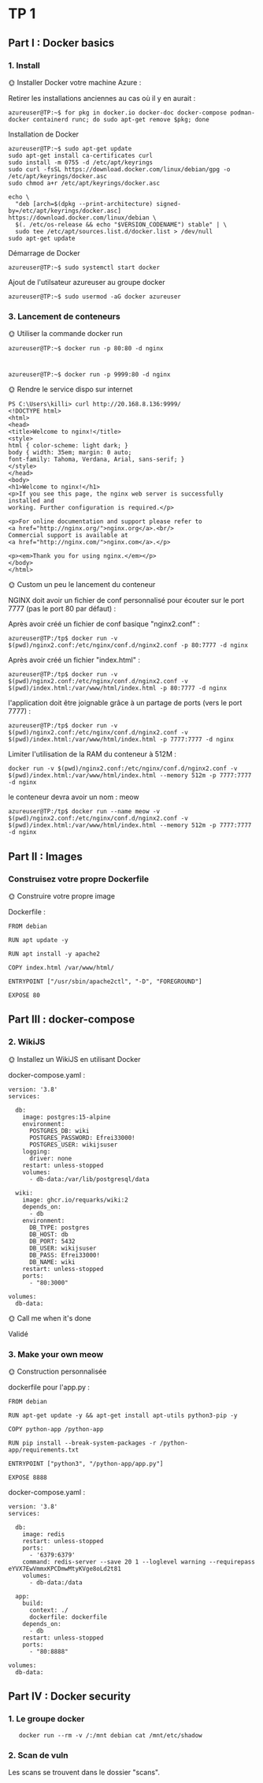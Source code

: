 # TP 1

## Part I : Docker basics

### 1. Install

🌞 Installer Docker votre machine Azure :

Retirer les installations anciennes au cas où il y en aurait :

    azureuser@TP:~$ for pkg in docker.io docker-doc docker-compose podman-docker containerd runc; do sudo apt-get remove $pkg; done

Installation de Docker

    azureuser@TP:~$ sudo apt-get update
    sudo apt-get install ca-certificates curl
    sudo install -m 0755 -d /etc/apt/keyrings
    sudo curl -fsSL https://download.docker.com/linux/debian/gpg -o /etc/apt/keyrings/docker.asc
    sudo chmod a+r /etc/apt/keyrings/docker.asc

    echo \
      "deb [arch=$(dpkg --print-architecture) signed-by=/etc/apt/keyrings/docker.asc] https://download.docker.com/linux/debian \
      $(. /etc/os-release && echo "$VERSION_CODENAME") stable" | \
      sudo tee /etc/apt/sources.list.d/docker.list > /dev/null
    sudo apt-get update

Démarrage de Docker

    azureuser@TP:~$ sudo systemctl start docker

Ajout de l'utilsateur azureuser au groupe docker

    azureuser@TP:~$ sudo usermod -aG docker azureuser

### 3. Lancement de conteneurs

🌞 Utiliser la commande docker run

    azureuser@TP:~$ docker run -p 80:80 -d nginx
#
    azureuser@TP:~$ docker run -p 9999:80 -d nginx

🌞 Rendre le service dispo sur internet

    PS C:\Users\killi> curl http://20.168.8.136:9999/
    <!DOCTYPE html>
    <html>
    <head>
    <title>Welcome to nginx!</title>
    <style>
    html { color-scheme: light dark; }
    body { width: 35em; margin: 0 auto;
    font-family: Tahoma, Verdana, Arial, sans-serif; }
    </style>
    </head>
    <body>
    <h1>Welcome to nginx!</h1>
    <p>If you see this page, the nginx web server is successfully installed and
    working. Further configuration is required.</p>

    <p>For online documentation and support please refer to
    <a href="http://nginx.org/">nginx.org</a>.<br/>
    Commercial support is available at
    <a href="http://nginx.com/">nginx.com</a>.</p>

    <p><em>Thank you for using nginx.</em></p>
    </body>
    </html>
    
🌞 Custom un peu le lancement du conteneur

NGINX doit avoir un fichier de conf personnalisé pour écouter sur le port 7777 (pas le port 80 par défaut) :

Après avoir créé un fichier de conf basique "nginx2.conf" :

    azureuser@TP:/tp$ docker run -v $(pwd)/nginx2.conf:/etc/nginx/conf.d/nginx2.conf -p 80:7777 -d nginx

Après avoir créé un fichier "index.html" :

    azureuser@TP:/tp$ docker run -v $(pwd)/nginx2.conf:/etc/nginx/conf.d/nginx2.conf -v $(pwd)/index.html:/var/www/html/index.html -p 80:7777 -d nginx

l'application doit être joignable grâce à un partage de ports (vers le port 7777) :

    azureuser@TP:/tp$ docker run -v $(pwd)/nginx2.conf:/etc/nginx/conf.d/nginx2.conf -v $(pwd)/index.html:/var/www/html/index.html -p 7777:7777 -d nginx

Limiter l'utilisation de la RAM du conteneur à 512M :

    docker run -v $(pwd)/nginx2.conf:/etc/nginx/conf.d/nginx2.conf -v $(pwd)/index.html:/var/www/html/index.html --memory 512m -p 7777:7777 -d nginx

le conteneur devra avoir un nom : meow

    azureuser@TP:/tp$ docker run --name meow -v $(pwd)/nginx2.conf:/etc/nginx/conf.d/nginx2.conf -v $(pwd)/index.html:/var/www/html/index.html --memory 512m -p 7777:7777 -d nginx

## Part II : Images

### Construisez votre propre Dockerfile

🌞 Construire votre propre image

Dockerfile : 

    FROM debian

    RUN apt update -y

    RUN apt install -y apache2

    COPY index.html /var/www/html/

    ENTRYPOINT ["/usr/sbin/apache2ctl", "-D", "FOREGROUND"]
    
    EXPOSE 80

## Part III : docker-compose

### 2. WikiJS

🌞 Installez un WikiJS en utilisant Docker

docker-compose.yaml :

    version: '3.8'
    services:

      db:
        image: postgres:15-alpine
        environment:
          POSTGRES_DB: wiki
          POSTGRES_PASSWORD: Efrei33000!
          POSTGRES_USER: wikijsuser
        logging:
          driver: none
        restart: unless-stopped
        volumes:
          - db-data:/var/lib/postgresql/data

      wiki:
        image: ghcr.io/requarks/wiki:2
        depends_on:
          - db
        environment:
          DB_TYPE: postgres
          DB_HOST: db
          DB_PORT: 5432
          DB_USER: wikijsuser
          DB_PASS: Efrei33000!
          DB_NAME: wiki
        restart: unless-stopped
        ports:
          - "80:3000"

    volumes:
      db-data:

🌞 Call me when it's done

Validé

### 3. Make your own meow

🌞 Construction personnalisée


dockerfile pour l'app.py : 

    FROM debian

    RUN apt-get update -y && apt-get install apt-utils python3-pip -y

    COPY python-app /python-app

    RUN pip install --break-system-packages -r /python-app/requirements.txt

    ENTRYPOINT ["python3", "/python-app/app.py"]

    EXPOSE 8888

docker-compose.yaml : 

    version: '3.8'
    services:

      db:
        image: redis
        restart: unless-stopped
        ports:
          - '6379:6379'
        command: redis-server --save 20 1 --loglevel warning --requirepass eYVX7EwVmmxKPCDmwMtyKVge8oLd2t81
        volumes:
          - db-data:/data

      app:
        build:
          context: ./
          dockerfile: dockerfile
        depends_on:
          - db
        restart: unless-stopped
        ports:
          - "80:8888"

    volumes:
      db-data:

## Part IV : Docker security

### 1. Le groupe docker

       docker run --rm -v /:/mnt debian cat /mnt/etc/shadow

### 2. Scan de vuln

Les scans se trouvent dans le dossier "scans".
